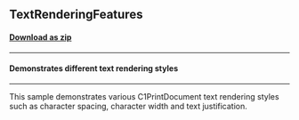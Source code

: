 ## TextRenderingFeatures
#### [Download as zip](https://grapecity.github.io/DownGit/#/home?url=https://github.com/GrapeCity/ComponentOne-WPF-Samples/tree/master/NET_4.6.2/C1.WPF.PrintDocument/CS/TextRenderingFeatures)
____
#### Demonstrates different text rendering styles
____
This sample demonstrates various C1PrintDocument text rendering styles such as 
character spacing, character width and text justification.
